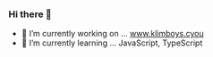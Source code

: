 ### Hi there 👋
- 🔭 I’m currently working on ... www.klimboys.cyou
- 🌱 I’m currently learning ... JavaScript, TypeScript

<!--
**klimboys/klimboys** is a ✨ _special_ ✨ repository because its `README.md` (this file) appears on your GitHub profile.

Here are some ideas to get you started:

- 🔭 I’m currently working on ... Home
- 🌱 I’m currently learning ... Javascript, Python
- 👯 I’m looking to collaborate on ...
- 🤔 I’m looking for help with ...
- 💬 Ask me about ...
- 📫 How to reach me: ...
- 😄 Pronouns: ...
- ⚡ Fun fact: ...
-->
